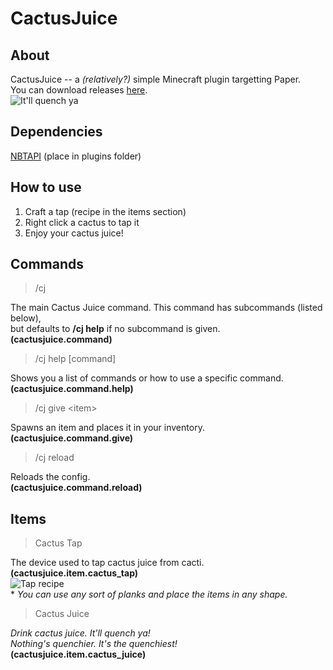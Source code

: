 # CactusJuice

## About

CactusJuice -- a _(relatively?)_ simple Minecraft plugin targetting Paper. \
You can download releases [here](https://github.com/luc1dIy/CactusJuice/releases/). \
![It'll quench ya](https://i.imgur.com/OxAn6df.gif)

## Dependencies

[NBTAPI](https://www.spigotmc.org/resources/nbt-api.7939/) (place in plugins folder)

## How to use

1. Craft a tap (recipe in the items section)
2. Right click a cactus to tap it
3. Enjoy your cactus juice!

## Commands

>/cj

The main Cactus Juice command. This command has subcommands (listed below), \
but defaults to **/cj help** if no subcommand is given. \
**(cactusjuice.command)**

>/cj help \[command\]

Shows you a list of commands or how to use a specific command. \
**(cactusjuice.command.help)**

>/cj give \<item\>

Spawns an item and places it in your inventory. \
**(cactusjuice.command.give)**

>/cj reload

Reloads the config. \
**(cactusjuice.command.reload)**

## Items

>Cactus Tap

The device used to tap cactus juice from cacti. \
**(cactusjuice.item.cactus_tap)** \
![Tap recipe](https://i.imgur.com/TVTTiLo.png) \
\* *You can use any sort of planks and place the items in any shape.*

>Cactus Juice

*Drink cactus juice. It'll quench ya!* \
*Nothing's quenchier. It's the quenchiest!* \
**(cactusjuice.item.cactus_juice)**
